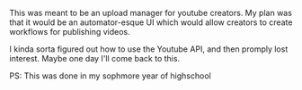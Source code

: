 This was meant to be an upload manager for youtube creators. My plan was that it would be an automator-esque UI which would allow creators to create workflows for publishing videos.

I kinda sorta figured out how to use the Youtube API, and then promply lost interest. Maybe one day I'll come back to this.

PS: This was done in my sophmore year of highschool
